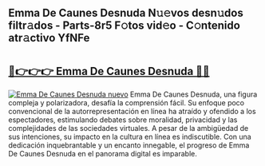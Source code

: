 ## Emma De Caunes Desnuda N𝚞𝚎vos desn𝚞dos filtr𝚊dos - Parts-8r5 F𝚘tos vid𝚎o - C𝚘ntenido atr𝚊ctivo YfNFe

# <h2><a href="http://mbblkz4.tromn.icu/?c=Emma+De+Caunes+Desnuda">🔗👉👉👉 Emma De Caunes Desnuda 🔗🔗</a></h2>

[![Emma De Caunes Desnuda nuevo](https://i.imgur.com/pEAQMta.gif)](http://mbblkz4.tromn.icu/?c=Emma+De+Caunes+Desnuda)
Emma De Caunes Desnuda, una figura compleja y polarizadora, desafía la comprensión fácil. Su enfoque poco convencional de la autorrepresentación en línea ha atraído y ofendido a los espectadores, estimulando debates sobre moralidad, privacidad y las complejidades de las sociedades virtuales. A pesar de la ambigüedad de sus intenciones, su impacto en la cultura en línea es indiscutible. Con una dedicación inquebrantable y un encanto innegable, el progreso de Emma De Caunes Desnuda en el panorama digital es imparable.

